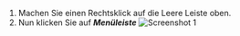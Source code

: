 1. Machen Sie einen Rechtsklick auf die Leere Leiste oben.
2. Nun klicken Sie auf ***Menüleiste***
  ![Screenshot 1](content/guides/THUNDERBIRD/MENUELEISTE/screen1.png)
